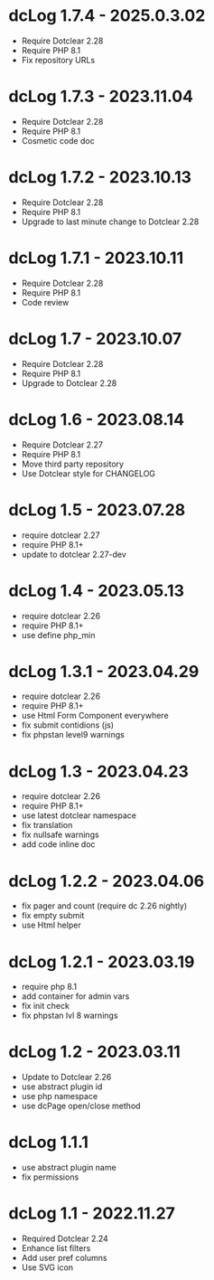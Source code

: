 dcLog 1.7.4 - 2025.0.3.02
===========================================================
* Require Dotclear 2.28
* Require PHP 8.1
* Fix repository URLs

dcLog 1.7.3 - 2023.11.04
===========================================================
* Require Dotclear 2.28
* Require PHP 8.1
* Cosmetic code doc

dcLog 1.7.2 - 2023.10.13
===========================================================
* Require Dotclear 2.28
* Require PHP 8.1
* Upgrade to last minute change to Dotclear 2.28

dcLog 1.7.1 - 2023.10.11
===========================================================
* Require Dotclear 2.28
* Require PHP 8.1
* Code review

dcLog 1.7 - 2023.10.07
===========================================================
* Require Dotclear 2.28
* Require PHP 8.1
* Upgrade to Dotclear 2.28

dcLog 1.6 - 2023.08.14
===========================================================
* Require Dotclear 2.27
* Require PHP 8.1
* Move third party repository
* Use Dotclear style for CHANGELOG

dcLog 1.5 - 2023.07.28
===========================================================
* require dotclear 2.27
* require PHP 8.1+
* update to dotclear 2.27-dev

dcLog 1.4 - 2023.05.13
===========================================================
* require dotclear 2.26
* require PHP 8.1+
* use define php_min

dcLog 1.3.1 - 2023.04.29
===========================================================
* require dotclear 2.26
* require PHP 8.1+
* use Html Form Component everywhere
* fix submit contidions (js)
* fix phpstan level9 warnings

dcLog 1.3 - 2023.04.23
===========================================================
* require dotclear 2.26
* require PHP 8.1+
* use latest dotclear namespace
* fix translation
* fix nullsafe warnings
* add code inline doc

dcLog 1.2.2 - 2023.04.06
===========================================================
* fix pager and count (require dc 2.26 nightly)
* fix empty submit
* use Html helper

dcLog 1.2.1 - 2023.03.19
===========================================================
* require php 8.1
* add container for admin vars
* fix init check
* fix phpstan lvl 8 warnings

dcLog 1.2 - 2023.03.11
===========================================================
* Update to Dotclear 2.26
* use abstract plugin id
* use php namespace
* use dcPage open/close method

dcLog 1.1.1
===========================================================
* use abstract plugin name
* fix permissions

dcLog 1.1 - 2022.11.27
===========================================================
* Required Dotclear 2.24
* Enhance list filters
* Add user pref columns
* Use SVG icon